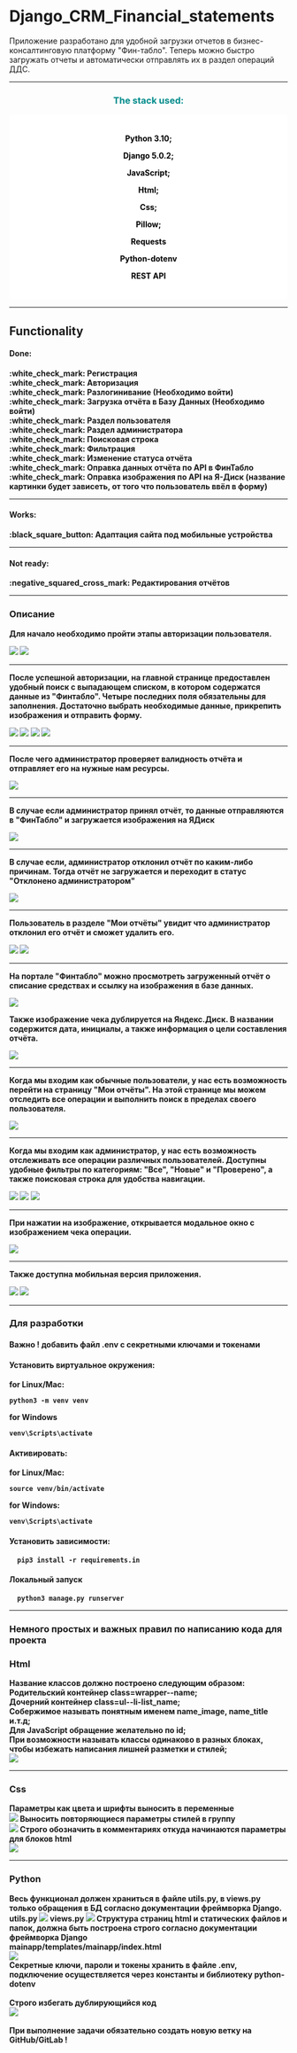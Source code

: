 # Django_CRM_Financial_statements

<p>
Приложение разработано для удобной загрузки отчетов в бизнес-консалтинговую 
платформу "Фин-табло". Теперь можно быстро загружать отчеты и 
автоматически отправлять их в раздел операций ДДС.
</p>
<hr>
<h3 align="center" style="color: darkcyan;">The stack used:</h3>

<div align="center" style="background-color: white; padding: 20px; border-radius: 5px;">
   <b><p style="color: black;">Python 3.10;</p></b>
   <b><p style="color: black;">Django 5.0.2;</p></b>
   <b><p style="color: black;">JavaScript;</p></b>
   <b><p style="color: black;">Html;</p></b>
   <b><p style="color: black;">Css;</p>
   <b><p style="color: black;">Pillow;</p></b>
   <b><p style="color: black;">Requests</p></b>
   <b><p style="color: black;">Python-dotenv</p></b>
   <b><p style="color: black;">REST API</p></b>
</div>
<hr>

## Functionality
   <h4>Done:</h4>
   :white_check_mark: Регистрация <br>
   :white_check_mark: Авторизация <br>
   :white_check_mark: Разлогинивание (<b>Необходимо войти</b>)<br>
   :white_check_mark: Загрузка отчёта в Базу Данных (<b>Необходимо войти</b>)<br>
   :white_check_mark: Раздел пользователя<br>
   :white_check_mark: Раздел администратора<br>
   :white_check_mark: Поисковая строка<br>
   :white_check_mark: Фильтрация<br>
   :white_check_mark: Изменение статуса отчёта<br>
   :white_check_mark: Оправка данных отчёта по API в ФинТабло<br>
   :white_check_mark: Оправка изображения по API на Я-Диск 
   (название картинки будет зависеть, от того что пользователь ввёл в форму)<br>
<hr>   

   <h4>Works:</h4>
   :black_square_button: Адаптация сайта под мобильные устройства<br>
<hr>

   <h4>Not ready:</h4>
   :negative_squared_cross_mark: Редактирования отчётов<br>
<hr>

<h3>Описание</h3>
<p>
Для начало необходимо пройти этапы авторизации пользователя.
</p>
<img src="./readme_media/27.png">
<img src="./readme_media/28.png">
<hr>

<p>
После успешной авторизации, на главной странице предоставлен удобный поиск с выпадающем списком, 
в котором содержатся данные из "Финтабло". Четыре последних поля 
обязательны для заполнения. Достаточно выбрать необходимые данные, 
прикрепить изображения и отправить форму.
</p>
<img src="./readme_media/1.png">
<img src="./readme_media/2.png">
<img src="./readme_media/3.png">
<img src="./readme_media/4.png">
<hr>

<p>
После чего администратор проверяет валидность отчёта и отправляет его на нужные
нам ресурсы.
</p>
<img src="./readme_media/22.png">
<hr>

<p>
В случае если администратор принял отчёт, то данные отправляются в "ФинТабло" и
загружается изображения на ЯДиск
</p>
<img src="./readme_media/23.png">
<hr>

<p>
В случае если, администратор отклонил отчёт по каким-либо причинам.
Тогда отчёт не загружается и переходит в статус "Отклонено администратором" 
</p>
<img src="./readme_media/24.png">
<hr>

<p>
Пользователь в разделе "Мои отчёты" увидит что администратор отклонил его отчёт 
и сможет удалить его.
</p>
<img src="./readme_media/25.png">
<img src="./readme_media/26.png">
<hr>

<p>На портале "Финтабло" можно просмотреть загруженный отчёт о списание средствах
и ссылку на изображения в базе данных. 
</p>
<img src="./readme_media/5.png">
<p>Также изображение чека дублируется на Яндекс.Диск. В названии содержится дата, 
инициалы, а также информация о цели составления отчёта.</p>
<img src="./readme_media/6.png">
<hr>

<p>
Когда мы входим как обычные пользователи, у нас есть возможность 
перейти на страницу "Мои отчёты". На этой странице мы можем 
отследить все операции и выполнить поиск в пределах своего пользователя.
</p>
<img src="./readme_media/15.png">
<hr>

<p>
Когда мы входим как администратор, у нас есть возможность отслеживать 
все операции различных пользователей. Доступны удобные фильтры по 
категориям: "Все", "Новые" и "Проверено", а также поисковая строка 
для удобства навигации.
</p>
<img src="./readme_media/16.png">
<img src="./readme_media/17.png">
<img src="./readme_media/18.png">
<hr>

<p>
При нажатии на изображение, открывается модальное окно с изображением чека операции.
</p>
<img src="./readme_media/19.png">
<hr>

<p>
Также доступна мобильная версия приложения.
</p>
<img src="./readme_media/20.png">
<img src="./readme_media/21.png">
<hr>

<h3>Для разработки</h3>

#### Важно ! добавить файл .env с секретными ключами и токенами

#### Установить виртуальное окружения:
for Linux/Mac:

    python3 -m venv venv

for Windows

    venv\Scripts\activate

#### Активировать:
for Linux/Mac:

    source venv/bin/activate

for Windows:

    venv\Scripts\activate

#### Установить зависимости:
      pip3 install -r requirements.in

#### Локальный запуск
      python3 manage.py runserver
<hr>
<h3>Немного простых и важных правил по написанию кода для проекта</h3> 

### Html
<p>
Название классов должно построено следующим образом: <br>
Родительский контейнер class=wrapper--name;<br>
Дочерний контейнер class=ul--li-list_name;<br>
Собержимое называть понятным именем name_image, name_title и.т.д;<br>
Для JavaScript обращение желательно по id;<br>
При возможности называть классы одинаково в разных блоках, чтобы избежать написания лишней разметки и стилей;<br>

<img src="./readme_media/7.png">
</p>
<hr>

### Css
<p>
Параметры как цвета и шрифты выносить в переменные<br>
<img src="./readme_media/8.png">
Выносить повторяющиеся параметры стилей в группу<br>
<img src="./readme_media/9.png">
Строго обозначить в комментариях откуда начинаются параметры для блоков html<br>
<img src="./readme_media/10.png">
</p>
<hr>

### Python
<p>
Весь функционал должен храниться в файле utils.py, в views.py только
обращения в БД согласно документации фреймворка Django.<br>
utils.py
<img src="./readme_media/11.png">
views.py
<img src="./readme_media/12.png">
Структура страниц html и статических файлов и папок, должна быть построена строго согласно документации фреймворка Django<br>
mainapp/templates/mainapp/index.html<br>
<img src="./readme_media/13.png"><br>
Секретные ключи, пароли и токены хранить в файле .env, подключение осуществляется через 
константы и библиотеку python-dotenv<br><br>
Строго избегать дублирующийся код<br>
<img src="./readme_media/14.png"><br><br>
При выполнение задачи обязательно создать новую ветку на GitHub/GitLab !
</p>